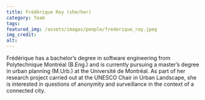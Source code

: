 ```yaml
---
title: Frédérique Roy (she/her)
category: Team
tags:
featured_img: /assets/images/people/frederique_roy.jpeg
img_credit:
alt:
---
```

Frédérique has a bachelor’s degree in software engineering from Polytechnique Montréal (B.Eng.) and is currently pursuing a master’s degree in urban planning (M.Urb.) at the Université de Montréal. As part of her research project carried out at the UNESCO Chair in Urban Landscape, she is interested in questions of anonymity and surveillance in the context of a connected city.